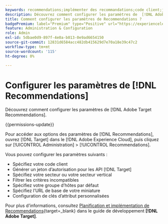 ```yaml
---
keywords: recommendations;implémenter des recommandations;code client;jeton d’authentification;secteur vertical;mode incompatible de filtre;groupe d’hôtes par défaut;base de miniatures;générer un jeton d’authentification;jeton d’authentification;
description: Découvrez comment configurer les paramètres de  [!DNL Adobe Target Recommendations].
title: Comment configurer les paramètres de Recommendations ?
badgePremium: label="Premium" type="Positive" url="https://experienceleague.adobe.com/docs/target/using/introduction/intro.html?lang=fr#premium newtab=true" tooltip="Voir ce qui est inclus dans Target Premium."
feature: Administration & Configuration
role: Admin
exl-id: 5dbae0d9-897f-4e0a-b013-0e9ad6654150
source-git-commit: 12831d6584acc482db415629d7e70a18e39c47c2
workflow-type: tm+mt
source-wordcount: '115'
ht-degree: 0%

---
```


# Configurer les paramètres de [!DNL Recommendations]

Découvrez comment configurer les paramètres de [!DNL Adobe Target Recommendations].

{{permissions-update}}

Pour accéder aux options des paramètres de [!DNL Recommendations], ouvrez [!DNL Target] dans le [!DNL Adobe Experience Cloud], puis cliquez sur [!UICONTROL Administration] > [!UICONTROL Recommendations].

Vous pouvez configurer les paramètres suivants :

* Spécifiez votre code client
* Générer un jeton d’autorisation pour les API [!DNL Target]
* Spécifiez votre secteur ou votre secteur vertical
* Filtrer les critères incompatibles
* Spécifiez votre groupe d’hôtes par défaut
* Spécifiez l’URL de base de votre miniature
* Configuration de clés d’attribut personnalisées

Pour plus d’informations, consultez [Planification et implémentation de Recommendations](https://experienceleague.adobe.com/fr/docs/target-dev/developer/recommendations){target=_blank} dans le guide de développement **[!DNL Adobe Target]**.
